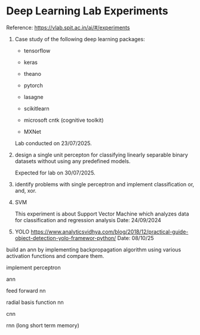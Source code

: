 # Deep Learning Lab Experiments

Reference: <https://vlab.spit.ac.in/ai/#/experiments>

1) Case study of the following deep learning packages:

    - tensorflow

    - keras

    - theano

    - pytorch

    - lasagne

    - scikitlearn

    - microsoft cntk (cognitive toolkit)

    - MXNet

    Lab conducted on 23/07/2025.

2) design a single unit percepton for classifying linearly separable binary datasets without using any predefined models.

    Expected for lab on 30/07/2025.

3) identify problems with single perceptron and implement classification or, and, xor.

4) SVM

    This experiment is about Support Vector Machine which analyzes data for classification and regression analysis
    Date: 24/09/2024

5) YOLO
    <https://www.analyticsvidhya.com/blog/2018/12/practical-guide-object-detection-yolo-framewor-python/>
    Date: 08/10/25

build an ann by implementing backpropagation algorithm using various activation functions and compare them.

implement perceptron

ann

feed forward nn

radial basis function nn

cnn

rnn (long short term memory)
